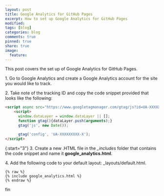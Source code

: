 ```yaml
---
layout: post
title: Google Analytics for GitHub Pages
excerpt: How to set up Google Analytics for GitHub Pages
modified:
tags: [blog]
categories: blog
comments: true
pinned: true
share: true
image:
  feature:
---
```


This post covers the set up of Google Analytics for GitHub Pages.

1\. Go to Google Analytics and create a Google Analytics account for the site you would like to track.

2\. Take note of the tracking ID and copy the code snippet provided that looks like the following:

```html
<script async src="https://www.googletagmanager.com/gtag/js?id=UA-XXXXXXXXX-X"></script>
    <script>
      window.dataLayer = window.dataLayer || [];
      function gtag(){dataLayer.push(arguments);}
      gtag('js', new Date());

      gtag('config', 'UA-XXXXXXXXX-X');
</script>
```
{:start="3"}
3\. Create a new .HTML file in the *_includes* folder that contains the code snippet and name it **google_analytics.html**.

4\. Add the following code to your default layout: _layouts/default.html.

```
{% raw %}
{% include google_analytics.html %}
{% endraw %}
```
fin